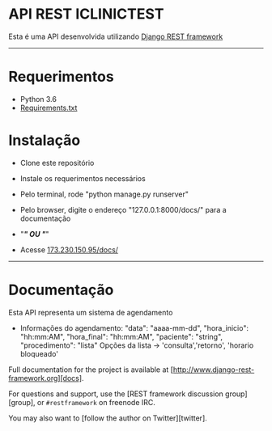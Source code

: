 # API REST ICLINICTEST

Esta é uma API desenvolvida utilizando [Django REST framework][djangorest]

----

# Requerimentos

* Python 3.6
* [Requirements.txt][requirements]

# Instalação

* Clone este repositório
* Instale os requerimentos necessários
* Pelo terminal, rode "python manage.py runserver"
* Pelo browser, digite o endereço "127.0.0.1:8000/docs/" para a documentação

* "***********" OU "***********"

* Acesse [173.230.150.95/docs/][docs]

----

# Documentação

Esta API representa um sistema de agendamento

* Informações do agendamento:
"data": "aaaa-mm-dd",
"hora_inicio": "hh:mm:AM",
"hora_final": "hh:mm:AM",
"paciente": "string",
"procedimento": "lista"
Opções da lista -> 'consulta','retorno', 'horario bloqueado'


Full documentation for the project is available at [http://www.django-rest-framework.org][docs].

For questions and support, use the [REST framework discussion group][group], or `#restframework` on freenode IRC.

You may also want to [follow the author on Twitter][twitter].



[requirements]:https://github.com/bussola/iclinic_teste/blob/master/requirements.txt
[djangorest]:https://github.com/encode/django-rest-framework
[docs]:http://173.230.150.95/docs/